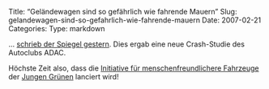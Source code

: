 Title: “Geländewagen sind so gefährlich wie fahrende Mauern”
Slug: gelandewagen-sind-so-gefahrlich-wie-fahrende-mauern
Date: 2007-02-21
Categories:
Type: markdown

... [schrieb der Spiegel gestern](http://www.spiegel.de/auto/aktuell/0,1518,467437,00.html). Dies ergab eine neue Crash-Studie des Autoclubs ADAC.

Höchste Zeit also, dass die [Initiative für menschenfreundlichere Fahrzeuge](http://www.menschenfreundlicher.ch/) der [Jungen Grünen](http://www.jungegruene.ch/) lanciert wird!
